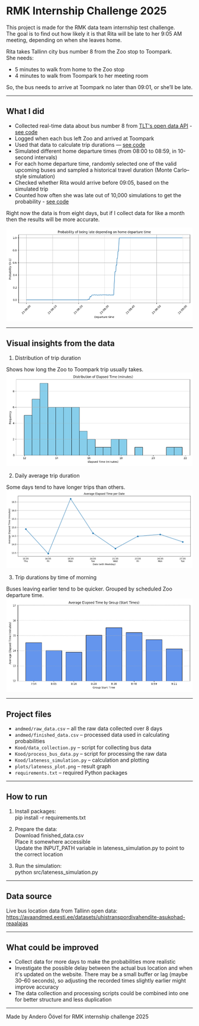# RMK Internship Challenge 2025

This project is made for the RMK data team internship test challenge.  
The goal is to find out how likely it is that Rita will be late to her 9:05 AM meeting, depending on when she leaves home.

Rita takes Tallinn city bus number 8 from the Zoo stop to Toompark.  
She needs:
- 5 minutes to walk from home to the Zoo stop
- 4 minutes to walk from Toompark to her meeting room

So, the bus needs to arrive at Toompark no later than 09:01, or she’ll be late.

---

## What I did

- Collected real-time data about bus number 8 from [TLT's open data API](https://transport.tallinn.ee/gps.txt) - [see code](https://github.com/anderooovel/RMK-Testylesanne/blob/main/Kood/data_collection.py)
- Logged when each bus left Zoo and arrived at Toompark
- Used that data to calculate trip durations — [see code](https://github.com/anderooovel/RMK-Testylesanne/blob/main/Kood/process_bus_data.py)
- Simulated different home departure times (from 08:00 to 08:59, in 10-second intervals)
- For each home departure time, randomly selected one of the valid upcoming buses and sampled a historical travel duration (Monte Carlo–style simulation)
- Checked whether Rita would arrive before 09:05, based on the simulated trip
- Counted how often she was late out of 10,000 simulations to get the probability - [see code](https://github.com/anderooovel/RMK-Testylesanne/blob/main/Kood/lateness_simulation.py)

Right now the data is from eight days, but if I collect data for like a month then the results will be more accurate.

![Lateness Probability Plot](plots/lateness_plot.png)

---

## Visual insights from the data

1. Distribution of trip duration

Shows how long the Zoo to Toompark trip usually takes.
![Distribution of trip duration](plots/distribution_of_elapsed_time.png)

2. Daily average trip duration

Some days tend to have longer trips than others.
![Daily average trip duration](plots/average_elapsed_time_per_date.png)

3. Trip durations by time of morning

Buses leaving earlier tend to be quicker. Grouped by scheduled Zoo departure time.
![Trip durations by time of morning](plots/average_elapsed_time_by_group.png)

---

## Project files

- `andmed/raw_data.csv` – all the raw data collected over 8 days
- `andmed/finished_data.csv` – processed data used in calculating probabilities
- `Kood/data_collection.py` – script for collecting bus data
- `Kood/process_bus_data.py` – script for processing the raw data
- `Kood/lateness_simulation.py` – calculation and plotting
- `plots/lateness_plot.png` – result graph
- `requirements.txt` – required Python packages

---

## How to run

1. Install packages: <br>
pip install -r requirements.txt

2. Prepare the data: <br>
Download finished_data.csv <br>
Place it somewhere accessible <br>
Update the INPUT_PATH variable in lateness_simulation.py to point to the correct location

3. Run the simulation: <br>
python src/lateness_simulation.py

---

## Data source

Live bus location data from Tallinn open data:  
https://avaandmed.eesti.ee/datasets/uhistranspordivahendite-asukohad-reaalajas

---

## What could be improved

- Collect data for more days to make the probabilities more realistic
- Investigate the possible delay between the actual bus location and when it's updated on the website. There may be a small buffer or lag (maybe 30–60 seconds), so adjusting the recorded times slightly earlier might improve accuracy
- The data collection and processing scripts could be combined into one for better structure and less duplication

---

Made by Andero Öövel for RMK internship challenge 2025
